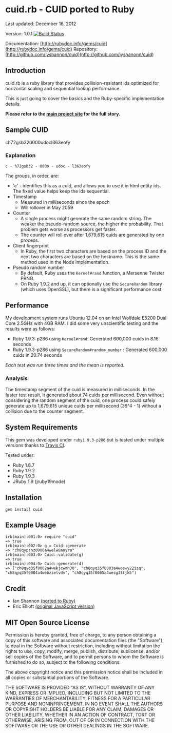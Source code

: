 # cuid.rb - CUID ported to Ruby
Last updated: December 16, 2012

Version: 1.0.1
[![Build Status](https://travis-ci.org/iyshannon/cuid.png)](https://travis-ci.org/iyshannon/cuid)

Documentation: [http://rubydoc.info/gems/cuid](http://rubydoc.info/gems/cuid)
Repository: [http://github.com/iyshannon/cuid](http://github.com/iyshanonn/cuid)

## Introduction

cuid.rb is a ruby library that provides collision-resistant ids optimized for horizontal scaling and sequential lookup performance.

This is just going to cover the basics and the Ruby-specific implementation details.

**Please refer to the [main project site](http://usecuid.org) for the full story.**

## Sample CUID

ch72gsb320000udocl363eofy

### Explanation

`c - h72gsb32 - 0000 - udoc - l363eofy`

The groups, in order, are:

* 'c' - identifies this as a cuid, and allows you to use it in html entity ids. The fixed value helps keep the ids sequential.
* Timestamp
    * Measured in milliseconds since the epoch
    * Will rollover in May 2059
* Counter
    * A single process might generate the same random string. The weaker the pseudo-random source, the higher the probability. That problem gets worse as processors get faster.
    * The counter will roll over after 1,679,615 cuids are generated by one process.
* Client fingerprint
    * In Ruby, the first two characters are based on the process ID and the next two characters are based on the hostname.  This is the same method used in the Node implementation.
* Pseudo random number
    * By default, Ruby uses the `Kernel#rand` function, a Mersenne Twister PRNG.
    * On Ruby 1.9.2 and up, it can optionally use the `SecureRandom` library (which uses OpenSSL), but there is a significant performance cost.

## Performance

My development system runs Ubuntu 12.04 on an Intel Wolfdale E5200 Dual Core 2.5GHz with 4GB RAM.
I did some very unscientific testing and the results were as follows:

* Ruby 1.9.3-p286 using `Kernel#rand`: Generated 600,000 cuids in 8.16 seconds
* Ruby 1.9.3-p286 using `SecureRandom#random_number` : Generated 600,000 cuids in 20.74 seconds

*Each test was run three times and the mean is reported.*

### Analysis

The timestamp segment of the cuid is measured in milliseconds.  In the faster test result, it generated about 74 cuids per millisecond.  Even 
without considering the random segment of the cuid, one process could safely generate up to 1,679,615 unique cuids per millisecond (36^4 - 1) without a 
collision due to the counter segment.  

## System Requirements

This gem was developed under `ruby1.9.3-p286` but is tested under multiple versions thanks to [Travis CI](http://www.travis-ci.org).

Tested under:

* Ruby 1.8.7
* Ruby 1.9.2
* Ruby 1.9.3
* JRuby 1.9 (jruby19mode)

## Installation

    gem install cuid

## Example Usage

    irb(main):001:0> require "cuid" 
    => true
    irb(main):002:0> g = Cuid::generate
    => "ch8qypsnz0000a4welw8anyra"
    irb(main):003:0> Cuid::validate(g)
    => true
    irb(main):004:0> Cuid::generate(4)
    => ["ch8qyq35f0002a4wekjcwmh30", "ch8qyq35f0003a4weewy22izq", "ch8qyq35f0004a4webzzelvdv", "ch8qyq35f0005a4wesg3tfjk5"]    

## Credit

* Ian Shannon [(ported to Ruby)](http://github.com/iyshannon/cuid)
* Eric Elliott [(original JavaScript version)](http://github.com/dilvie/cuid)

## MIT Open Source License

Permission is hereby granted, free of charge, to any person obtaining a copy of this software and associated documentation files (the "Software"), to deal in the Software without restriction, including without limitation the rights to use, copy, modify, merge, publish, distribute, sublicense, and/or sell copies of the Software, and to permit persons to whom the Software is furnished to do so, subject to the following conditions:

The above copyright notice and this permission notice shall be included in all copies or substantial portions of the Software.

THE SOFTWARE IS PROVIDED "AS IS", WITHOUT WARRANTY OF ANY KIND, EXPRESS OR IMPLIED, INCLUDING BUT NOT LIMITED TO THE WARRANTIES OF MERCHANTABILITY, FITNESS FOR A PARTICULAR PURPOSE AND NONINFRINGEMENT. IN NO EVENT SHALL THE AUTHORS OR COPYRIGHT HOLDERS BE LIABLE FOR ANY CLAIM, DAMAGES OR OTHER LIABILITY, WHETHER IN AN ACTION OF CONTRACT, TORT OR OTHERWISE, ARISING FROM, OUT OF OR IN CONNECTION WITH THE SOFTWARE OR THE USE OR OTHER DEALINGS IN THE SOFTWARE.
